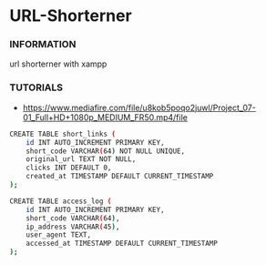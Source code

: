 # URL-Shorterner
### INFORMATION
url shorterner with xampp
### TUTORIALS
* https://www.mediafire.com/file/u8kob5poqo2juwl/Project_07-01_Full+HD+1080p_MEDIUM_FR50.mp4/file
```bash
CREATE TABLE short_links (
    id INT AUTO_INCREMENT PRIMARY KEY,
    short_code VARCHAR(64) NOT NULL UNIQUE,
    original_url TEXT NOT NULL,
    clicks INT DEFAULT 0,
    created_at TIMESTAMP DEFAULT CURRENT_TIMESTAMP
);

CREATE TABLE access_log (
    id INT AUTO_INCREMENT PRIMARY KEY,
    short_code VARCHAR(64),
    ip_address VARCHAR(45),
    user_agent TEXT,
    accessed_at TIMESTAMP DEFAULT CURRENT_TIMESTAMP
);
```

